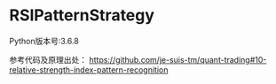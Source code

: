 # RSIPatternStrategy

Python版本号:3.6.8

参考代码及原理出处：
https://github.com/je-suis-tm/quant-trading#10-relative-strength-index-pattern-recognition
